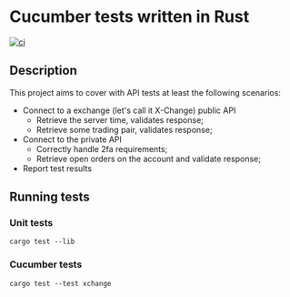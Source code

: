 # Cucumber tests written in Rust

[![ci](https://github.com/serzhshakur/cucumber-rust-example/actions/workflows/ci.yml/badge.svg)](https://github.com/serzhshakur/cucumber-rust-example/actions)

## Description

This project aims to cover with API tests at least the following scenarios:

- Connect to a exchange (let's call it X-Change) public API
  - Retrieve the server time, validates response;
  - Retrieve some trading pair, validates response;
- Connect to the private API
  - Correctly handle 2fa requirements;
  - Retrieve open orders on the account and validate response;
- Report test results

## Running tests

### Unit tests

```
cargo test --lib
```

### Cucumber tests

```
cargo test --test xchange
```
